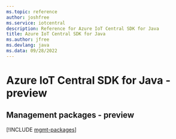 ```yaml
---
ms.topic: reference
author: joshfree
ms.service: iotcentral
description: Reference for Azure IoT Central SDK for Java
title: Azure IoT Central SDK for Java
ms.author: jfree
ms.devlang: java
ms.data: 09/28/2022
---
```

# Azure IoT Central SDK for Java - preview

## Management packages - preview
[!INCLUDE [mgmt-packages](iot-central-mgmt-index.md)]